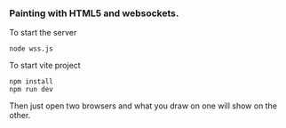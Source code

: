 ### Painting with HTML5 and websockets.

To start the server
```shell
node wss.js
```

To start vite project
```shell
npm install
npm run dev
```

Then just open two browsers and what you draw on one will show on the other.